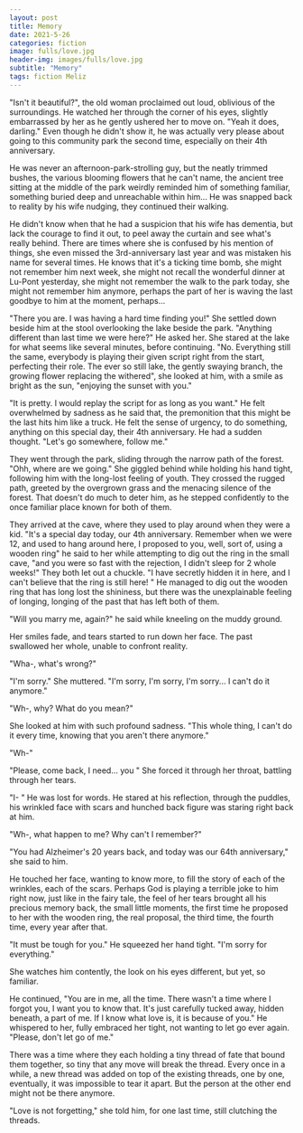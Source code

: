 ```yaml
---
layout: post
title: Memory
date: 2021-5-26
categories: fiction
image: fulls/love.jpg
header-img: images/fulls/love.jpg
subtitle: "Memory"
tags: fiction Meliz
---
```


"Isn't it beautiful?", the old woman proclaimed out loud, oblivious of the surroundings. He watched her through the corner of his eyes, slightly embarrassed by her as he gently ushered her to move on. "Yeah it does, darling." Even though he didn't show it, he was actually very please about going to this community park the second time, especially on their 4th anniversary. 

He was never an afternoon-park-strolling guy, but the neatly trimmed bushes, 
the various blooming flowers that he can't name, the ancient tree sitting at the middle of the park weirdly reminded him of something familiar, something buried deep and unreachable within him... He was snapped back to reality by his wife nudging, they continued their walking.

He didn't know when that he had a suspicion that his wife has dementia, but lack the courage to find it out, to peel away the curtain and see what's really behind. There are times where she is confused by his mention of things, she even missed the 3rd-anniversary last year and was mistaken his name for several times. He knows that it's a ticking time bomb, she might not remember him next week, she might not recall the wonderful dinner at Lu-Pont yesterday, she might not remember the walk to the park today, she might not remember him anymore, perhaps the part of her is waving the last goodbye to him at the moment, perhaps...

"There you are. I was having a hard time finding you!" She settled down beside him at the stool overlooking the lake beside the park. "Anything different than last time we were here?" He asked her. She stared at the lake for what seems like several minutes, before continuing. "No. Everything still the same, everybody is playing their given script right from the start, perfecting their role. The ever so still lake, the gently swaying branch, the growing flower replacing the withered", she
looked at him, with a smile as bright as the sun, "enjoying the sunset with you."

"It is pretty. I would replay the script for as long as you want." He felt overwhelmed by sadness as he said that, the premonition that this might be the last hits him like a truck. He felt the sense of urgency, to do something, anything on this special day, their 4th anniversary. He had a sudden thought. "Let's go somewhere, follow me."

They went through the park, sliding through the narrow path of the forest. "Ohh, where are we going." She giggled behind while holding his hand tight, following him with the long-lost feeling of youth. They crossed the rugged path, greeted by the overgrown grass and the menacing silence of the forest. That doesn't do much to deter him, as he stepped confidently to the once familiar place known for both of them.

They arrived at the cave, where they used to play around when they were a kid. "It's a special day today, our 4th anniversary. Remember when we were 12, and used to hang around here, I proposed to you, well, sort of, using a wooden ring" he said to her while attempting to dig out the ring in the small cave, "and you were so fast with the rejection, I didn't sleep for 2 whole weeks!" They both let out a chuckle. "I have secretly hidden it in here, and I can't believe that the ring is still here! "
He managed to dig out the wooden ring that has long lost the shininess, but there was the unexplainable feeling of longing, longing of the past that has left both of them.

"Will you marry me, again?" he said while kneeling on the muddy ground.

Her smiles fade, and tears started to run down her face. The past swallowed her whole, unable to confront reality.

"Wha-, what's wrong?"

"I'm sorry." She muttered. "I'm sorry, I'm sorry, I'm sorry... I can't do it anymore."

"Wh-, why? What do you mean?"

She looked at him with such profound sadness. "This whole thing, I can't do it every time, knowing that you aren't there anymore."

"Wh-"

"Please, come back, I need... you " She forced it through her throat, battling through her tears.

"I- " He was lost for words. He stared at his reflection, through the puddles, his wrinkled face with scars and hunched back figure was staring right back at him.

"Wh-, what happen to me? Why can't I remember?"

"You had Alzheimer's 20 years back, and today was our 64th anniversary," she said to him. 

He touched her face, wanting to know more, to fill the story of each of the wrinkles, each of the scars. Perhaps God is playing a terrible joke to him right now, just like in the fairy tale, the feel of her tears brought all his precious memory back, the small little moments, the first time he proposed to her with the wooden ring, the real proposal, the third time, the fourth time, every year after that.

"It must be tough for you." He squeezed her hand tight. "I'm sorry for everything."

She watches him contently, the look on his eyes different, but yet, so familiar.

He continued, "You are in me, all the time. There wasn't a time where I forgot you, I want you to know that. It's just carefully tucked away, hidden beneath, a part of me. If I know what love is, it is because of you." He whispered to her, fully embraced her tight, not wanting to let go ever again. "Please, don't let go of me."

There was a time where they each holding a tiny thread of fate that bound them together, so tiny that any move will break the thread. Every once in a while, a new thread was added on top of the existing threads, one by one, eventually, it was impossible to tear it apart. But the person at the other end might not be there anymore.

"Love is not forgetting," she told him, for one last time, still clutching the threads.

